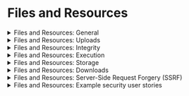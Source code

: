# Files and Resources

<details>
  <summary>
    Files and Resources: General
  </summary>
  
  * Handle tainted file data in a secure manner.
  * Store tainted file data obtained from untrusted sources outside the web root and with limited permissions.
</details>

<details>
  <summary>
    Files and Resources: Uploads
  </summary>
  
  * Place limits on the files such that large files cannot fill up storage and cause a denial of service attack.
  * Check compressed files for "zip bombs" -- small input files that decompress into huge files, thus exhausting file storage limits.
  * Enforce file size and maximum number of files per user quotas to ensure that a single user cannot fill up the storage with too many files or excessively large files.
</details>

<details>
  <summary>
    Files and Resources: Integrity
  </summary>
  
  * Validate files obtained from untrusted sources to be of an expected type based on the file's content, not just its extension or magic number.
</details>

<details>
  <summary>
    Files and Resources: Execution
  </summary>
  
  * Do not use user-submitted filenames directly with system or framework files and URLs to protect against path traversal.
  * Validate or ignore user-submitted filenames to prevent the disclosure, creation, updating, or removal of local or remote files.
  * Protect against reflective file download by validating or ignoring user-submitted filenames in a JSON, JSONP, or URL parameter; 
set the response Content-Type header to text/plain, and the Content-Disposition header to a fixed filename.
  * Do not use user-submitted filenames directly with system APIs or libraries to protect against OS command injection.
  * Do not include and execute functionality from untrusted sources, such as unverified content distribution networks, JavaScript libraries, 
node npm libraries, or server-side DLLs.
</details>

<details>
  <summary>
    Files and Resources: Storage
  </summary>
  
  * Store files from untrusted sources outside the web root, with limited permissions, and with strong validation.
  * Scan files obtained from untrusted sources by antivirus scanners to prevent upload of known malicious content.
</details>

<details>
  <summary>
    Files and Resources: Downloads
  </summary>
  
  * Configure the web tier to serve only files with specific file extensions to prevent unintentional information and source code leakage 
(e.g. backup files, temporary working files, compressed files, and other extensions commonly used by editors).
  * Never execute direct requests to uploaded files (especially as HTML/JavaScript content).
</details>

<details>
  <summary>
    Files and Resources: Server-Side Request Forgery (SSRF)
  </summary>
  
  * Configure the web or application server with a whitelist of resources or systems to which the server can send requests or load data/files from.
</details>

<details>
  <summary>
    Files and Resources: Example security user stories
  </summary>
  
  * As a user, I want the application to validate that any files or data uploaded do not cause any adverse impact to functionality, data, or access.
</details>
